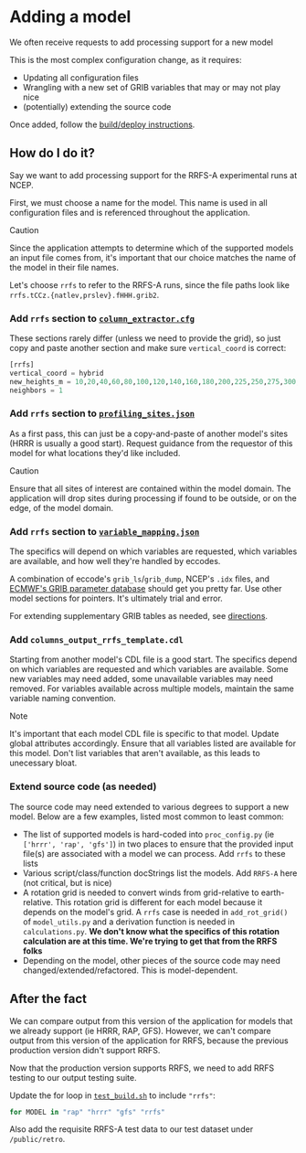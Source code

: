 # Adding a model

We often receive requests to add processing support for a new model

This is the most complex configuration change, as it requires:

- Updating all configuration files
- Wrangling with a new set of GRIB variables that may or may not
  play nice
- (potentially) extending the source code

Once added, follow the [build/deploy instructions](../build_and_deploy.md).

## How do I do it?

Say we want to add processing support for the RRFS-A experimental runs at NCEP.

First, we must choose a name for the model. This name is used in all configuration
files and is referenced throughout the application.

> [!CAUTION]
> Since the application attempts to determine which of the supported models
> an input file comes from, it's important that our choice matches the name of the model
> in their file names.

Let's choose `rrfs` to refer to the RRFS-A runs, since the file paths look like
`rrfs.tCCz.{natlev,prslev}.fHHH.grib2`.

### Add `rrfs` section to [`column_extractor.cfg`](../../conf/column_extractor.cfg)

These sections rarely differ (unless we need to provide the grid), so just copy and
paste another section and make sure `vertical_coord` is correct:

```python
[rrfs]
vertical_coord = hybrid
new_heights_m = 10,20,40,60,80,100,120,140,160,180,200,225,250,275,300,350,400,450,500,600,700,800,900,1000,1100,1200,1300,1400,1500,1600,1700,1800,1900,2000,2200,2400,2600,2800,3000,3200,3400,3600,3800,4000,4200,4400,4600,4800,5000,5500,6000,6500,7000,8000,9000,10000,11000,12000,13000,14000,15000
neighbors = 1
```

### Add `rrfs` section to [`profiling_sites.json`](../../conf/profiling_sites.json)

As a first pass, this can just be a copy-and-paste of another model's sites (HRRR is
usually a good start). Request guidance from the requestor of this model for what
locations they'd like included.

> [!CAUTION]
> Ensure that all sites of interest are contained within the model domain.
> The application will drop sites during processing if found to be outside, or on the edge,
> of the model domain.

### Add `rrfs` section to [`variable_mapping.json`](../../conf/variable_mapping.json)

The specifics will depend on which variables are requested, which variables are available,
and how well they're handled by eccodes.

A combination of eccode's `grib_ls`/`grib_dump`, NCEP's `.idx` files, and
[ECMWF's GRIB parameter database](https://codes.ecmwf.int/grib/param-db/)
should get you pretty far. Use other model sections for pointers.
It's ultimately trial and error.

For extending supplementary GRIB tables as needed, see
[directions](../debug.md#fixing-unknown-grib-variables).

### Add `columns_output_rrfs_template.cdl`

Starting from another model's CDL file is a good start. The specifics depend on which
variables are requested and which variables are available. Some new variables
may need added, some unavailable variables may need removed. For variables available across multiple models, maintain the same variable naming convention.

> [!NOTE]
> It's important that each model CDL file is specific to that model. Update
> global attributes accordingly. Ensure that all variables listed are available for this
> model. Don't list variables that aren't available, as this leads to unecessary bloat.

### Extend source code (as needed)

The source code may need extended to various degrees to support a new model. Below are a few
examples, listed most common to least common:

- The list of supported models is hard-coded into `proc_config.py`
(ie `['hrrr', 'rap', 'gfs']`) in two places to ensure that the provided input file(s)
are associated with a model we can process. Add `rrfs` to these lists
- Various script/class/function docStrings list the models. Add `RRFS-A` here (not critical,
  but is nice)
- A rotation grid is needed to convert winds from grid-relative to earth-relative.
  This rotation grid is different for each model because it depends on the model's grid.
  A `rrfs` case is needed in `add_rot_grid()` of `model_utils.py` and a derivation function
  is needed in `calculations.py`. **We don't know what the specifics of this rotation
  calculation are at this time. We're trying to get that from the RRFS folks**
- Depending on the model, other pieces of the source code may need
  changed/extended/refactored. This is model-dependent.

## After the fact

We can compare output from this version of the application for models that we already
support (ie HRRR, RAP, GFS). However, we can't compare output from this version
of the application for RRFS, because the previous production version didn't support RRFS.

Now that the production version supports RRFS, we need to add RRFS testing to our output
testing suite.

Update the for loop in [`test_build.sh`](../../integration/test_build.sh) to include
`"rrfs"`:

```bash
for MODEL in "rap" "hrrr" "gfs" "rrfs"
```

Also add the requisite RRFS-A test data to our test dataset under
`/public/retro`.
